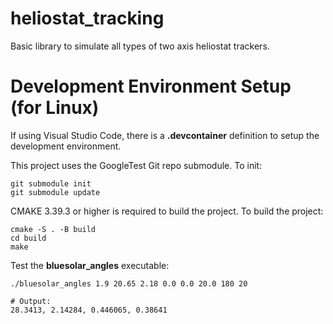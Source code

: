 # heliostat_tracking
Basic library to simulate all types of two axis heliostat trackers.



# Development Environment Setup (for Linux)

If using Visual Studio Code, there is a **.devcontainer** definition to setup the development environment.

This project uses the GoogleTest Git repo submodule. To init:

```shell
git submodule init
git submodule update
```

CMAKE 3.39.3 or higher is required to build the project. To build the project:

```shell
cmake -S . -B build
cd build
make
```

Test the **bluesolar_angles** executable:

```shell
./bluesolar_angles 1.9 20.65 2.18 0.0 0.0 20.0 180 20

# Output:
28.3413, 2.14284, 0.446065, 0.38641
```
